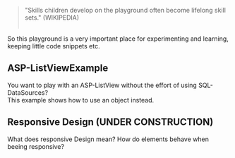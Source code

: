 
>"Skills children develop on the playground often become lifelong skill sets." (WIKIPEDIA)
<br><br>

So this playground is a very important place for experimenting and learning, keeping little code snippets etc.

## ASP-ListViewExample

You want to play with an ASP-ListView without the effort of using SQL-DataSources? <br>
This example shows how to use an object instead.

## Responsive Design (UNDER CONSTRUCTION)

What does responsive Design mean? How do elements behave when beeing responsive? <br>


